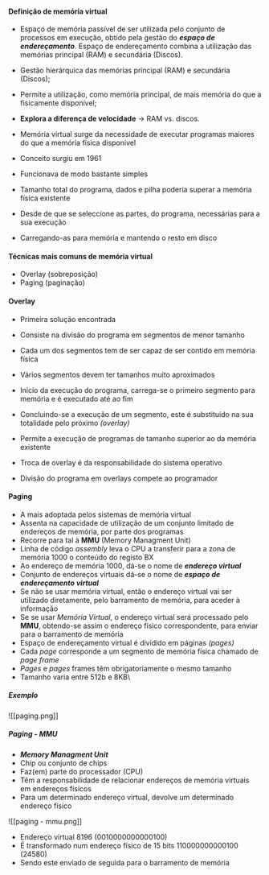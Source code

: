 #### Definição de memória virtual

 - Espaço de memória passível de ser utilizada pelo conjunto de processos em execução, obtido pela gestão do ***espaço de endereçamento***. Espaço de endereçamento combina a utilização das memórias principal (RAM) e secundária (Discos).

- Gestão hierárquica das memórias principal (RAM) e secundária (Discos);
- Permite a utilização, como memória principal, de mais memória do que a fisicamente disponível;
- **Explora a diferença de velocidade** → RAM vs. discos.


- Memória virtual surge da necessidade de executar programas maiores do que a memória física disponível
- Conceito surgiu em 1961
- Funcionava de modo bastante simples
- Tamanho total do programa, dados e pilha poderia superar a memória física existente
- Desde de que se seleccione as partes, do programa, necessárias para a sua execução
- Carregando-as para memória e mantendo o resto em disco

#### Técnicas mais comuns de memória virtual

- Overlay (sobreposição)
- Paging (paginação)

#### Overlay

- Primeira solução encontrada
- Consiste na divisão do programa em segmentos de menor tamanho
- Cada um dos segmentos tem de ser capaz de ser contido em memória física
- Vários segmentos devem ter tamanhos muito aproximados
- Início da execução do programa, carrega-se o primeiro segmento para memória e é executado até ao fim
- Concluindo-se a execução de um segmento, este é substituído na sua totalidade pelo próximo *(overlay)*

- Permite a execução de programas de tamanho superior ao da memória existente
- Troca de overlay é da responsabilidade do sistema operativo
- Divisão do programa em overlays compete ao programador

#### Paging

- A mais adoptada pelos sistemas de memória virtual
- Assenta na capacidade de utilização de um conjunto limitado de endereços de memória, por parte dos programas
- Recorre para tal à **MMU** (Memory Managment Unit)
- Linha de código *assembly* leva o CPU a transferir para a zona de memória 1000 o conteúdo do registo BX
- Ao endereço de memória 1000, dá-se o nome de ***endereço virtual***
- Conjunto de endereços virtuais dá-se o nome de ***espaço de endereçamento virtual***
- Se não se usar memória virtual, então o endereço virtual vai ser utilizado diretamente, pelo barramento de memória, para aceder à informação
- Se se usar *Memória Virtual*, o endereço virtual será processado pelo **MMU**, obtendo-se assim o endereço físico correspondente, para enviar para o barramento de memória
- Espaço de endereçamento virtual é dividido em páginas *(pages)*
- Cada *page* corresponde a um segmento de memória física chamado de *page frame*
- *Pages* e *pages* frames têm obrigatoriamente o mesmo tamanho
- Tamanho varia entre 512b e 8KB\

##### Exemplo
![[paging.png]]

##### Paging - MMU

- ***Memory Managment Unit***
- Chip ou conjunto de chips
- Faz(em) parte do processador (CPU)
- Têm a responsabilidade de relacionar endereços de memória virtuais em endereços físicos
- Para um determinado endereço virtual, devolve um determinado endereço físico

![[paging - mmu.png]]

- Endereço virtual 8196 (0010000000000100)
- É transformado num endereço físico de 15 bits 110000000000100 (24580)
- Sendo este enviado de seguida para o barramento de memória

